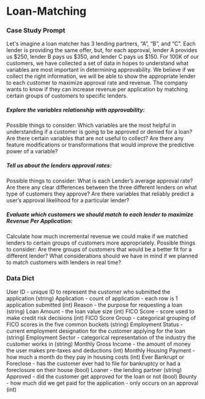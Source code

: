 # Loan-Matching
### Case Study Prompt
Let's imagine a loan matcher has 3 lending partners, “A”, “B”, and “C”. Each lender is providing the same offer, but, for each approval, lender A provides us $250, lender B pays us $350, and lender C pays us $150. 
For 100K of our customers, we have collected a set of data in hopes to understand what variables are most important in determining approvability. We believe if we collect the right information, we will be able to show the appropriate lender to each customer to maximize approval rate and revenue. The company wants to know if they can increase revenue per application by matching certain groups of customers to specific lenders. 

##### Explore the variables relationship with approvability:
Possible things to consider: Which variables are the most helpful in understanding if a customer is going to be approved or denied for a loan? Are there certain variables that are not useful to collect? Are there any feature modifications or transformations that would improve the predictive power of a variable?
##### Tell us about the lenders approval rates:
Possible things to consider: What is each Lender’s average approval rate? Are there any clear differences between the three different lenders on what type of customers they approve? Are there variables that reliably predict a user’s approval likelihood for a particular lender?
##### Evaluate which customers we should match to each lender to maximize Revenue Per Application:
Calculate how much incremental revenue we could make if we matched lenders to certain groups of customers more appropriately.
Possible things to consider: Are there groups of customers that would be a better fit for a different lender? What considerations should we have in mind if we planned to match customers with lenders in real time?

### Data Dict
User ID - unique ID to represent the customer who submitted the application (string)
Application - count of application - each row is 1 application submitted (int)
Reason - the purpose for requesting a loan (string)
Loan Amount - the loan value size (int)
FICO Score - score used to make credit risk decisions (int)
FICO Score Group - categorical grouping of FICO scores in the five common buckets (string)
Employment Status - current employment designation for the customer applying for the loan (string)
Employment Sector - categorical representation of the industry the customer works in (string)
Monthly Gross Income - the amount of money the user makes pre-taxes and deductions (int)
Monthly Housing Payment - how much a month do they pay in housing costs (int)
Ever Bankrupt or Foreclose - has the customer ever had to file for bankruptcy or had a foreclosure on their house (bool)
Loaner - the lending partner (string)
Approved - did the customer get approved for the loan or not (bool)
Bounty - how much did we get paid for the application - only occurs on an approval (int)


# 
